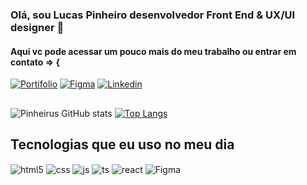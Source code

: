 ### Olá, sou Lucas Pinheiro desenvolvedor Front End & UX/UI designer 🐲
#### Aqui vc pode acessar um pouco mais do meu trabalho ou entrar em contato => {

  [![Portifolio](https://img.shields.io/badge/website-000000?style=for-the-badge&logo=About.me&logoColor=white=https://pinheirus.github.io/)](https://pinheirus.github.io/)
  [![Figma](https://img.shields.io/badge/Figma-F24E1E?style=for-the-badge&logo=figma&logoColor=white=https://www.figma.com/@LucasPinheirus/)](https://www.figma.com/@LucasPinheirus)
  [![Linkedin](https://img.shields.io/badge/LinkedIn-0077B5?style=for-the-badge&logo=linkedin&logoColor=white=https://www.linkedin.com/in/lucas-pinheiro-252882202/)](https://www.linkedin.com/in/lucas-pinheiro-252882202/)
##

![Pinheirus GitHub stats](https://github-readme-stats.vercel.app/api?username=Pinheirus&show_icons=true&theme=radical&count_private=true)
[![Top Langs](https://github-readme-stats.vercel.app/api/top-langs/?username=Pinheirus&layout=compact)](https://github.com/Pinheirus)

## Tecnologias que eu uso no meu dia

<div style="display: inline_block">
  <img align="center" alt="html5" src="https://img.shields.io/badge/HTML5-E34F26?style=for-the-badge&logo=html5&logoColor=white" />
  <img align="center" alt="css" src="https://img.shields.io/badge/CSS3-1572B6?style=for-the-badge&logo=css3&logoColor=white" />
  <img align="center" alt="js" src="https://img.shields.io/badge/JavaScript-F7DF1E?style=for-the-badge&logo=javascript&logoColor=black" />
  <img align="center" alt="ts" src="https://img.shields.io/badge/TypeScript-007ACC?style=for-the-badge&logo=typescript&logoColor=white" />
  <img align="center" alt="react" src="https://img.shields.io/badge/React-20232A?style=for-the-badge&logo=react&logoColor=61DAFB" />
  <img align="center" alt="Figma" src="https://img.shields.io/badge/Figma-F24E1E?style=for-the-badge&logo=figma&logoColor=white" />
</div><br/>
